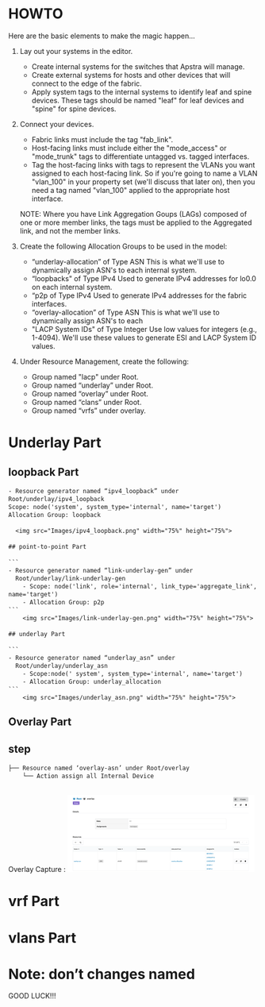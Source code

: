 # HOWTO
Here are the basic elements to make the magic happen...

1.  Lay out your systems in the editor.
    - Create internal systems for the switches that Apstra will manage.
    - Create external systems for hosts and other devices that will connect
      to the edge of the fabric.
    - Apply system tags to the internal systems to identify leaf and spine
      devices.  These tags should be named "leaf" for leaf devices and
      "spine" for spine devices.

2.  Connect your devices.
    - Fabric links must include the tag "fab_link".
    - Host-facing links must include either the "mode_access" or
      "mode_trunk" tags to differentiate untagged vs. tagged interfaces.
    - Tag the host-facing links with tags to represent the VLANs you
      want assigned to each host-facing link.  So if you're going to name
      a VLAN "vlan_100" in your property set (we'll discuss that later on),
      then you need a tag named "vlan_100" applied to the appropriate
      host interface.
    
    NOTE:  Where you have Link Aggregation Goups (LAGs) composed of one
           or more member links, the tags must be applied to the Aggregated
           link, and not the member links.

3.  Create the following Allocation Groups to be used in the model:
    - “underlay-allocation” of Type ASN
        This is what we'll use to dynamically assign ASN's to each
        internal system.
    - “loopbacks" of Type IPv4
        Used to generate IPv4 addresses for lo0.0 on each internal system.
    - “p2p of Type IPv4
        Used to generate IPv4 addresses for the fabric interfaces.
    - “overlay-allocation” of Type ASN
        This is what we'll use to dynamically assign ASN's to each
    - "LACP System IDs" of Type Integer
        Use low values for integers (e.g., 1-4094).  We'll use these values
        to generate ESI and LACP System ID values.

4.  Under Resource Management, create the following:
    - Group named "lacp" under Root.
    - Group named “underlay” under Root.
    - Group named “overlay” under Root.
    - Group named “clans” under Root.
    - Group named “vrfs” under overlay.
   # Underlay Part
   ## loopback Part

   
    - Resource generator named “ipv4_loopback” under
    Root/underlay/ipv4_loopback
    Scope: node('system', system_type='internal', name='target')
    Allocation Group: loopback
 
      <img src="Images/ipv4_loopback.png" width="75%" height="75%">

    ## point-to-point Part

    ```
    - Resource generator named “link-underlay-gen” under
      Root/underlay/link-underlay-gen
        - Scope: node('link', role='internal', link_type='aggregate_link', name='target')
        - Allocation Group: p2p
    ```
        <img src="Images/link-underlay-gen.png" width="75%" height="75%">

    ## underlay Part

    ```
    - Resource generator named “underlay_asn” under
      Root/underlay/underlay_asn
        - Scope:node(' system', system_type='internal', name='target')
        - Allocation Group: underlay_allocation
    ```
        <img src="Images/underlay_asn.png" width="75%" height="75%">



## Overlay Part 

## step
```
├── Resource named ‘overlay-asn’ under Root/overlay
    └── Action assign all Internal Device
```
<br>
Overlay Capture :
     <img src="Images/overlay-asn.png" width="75%" height="75%">
<br>
     
# vrf Part
# vlans Part


# Note: don’t changes named


GOOD LUCK!!!
    
    
